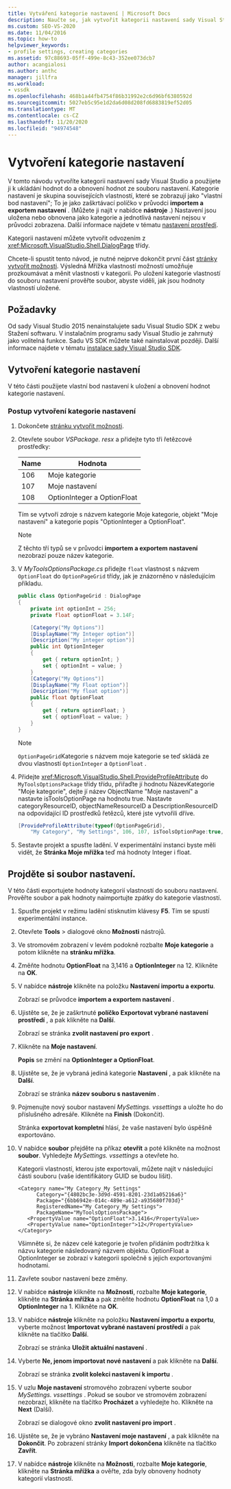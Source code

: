 ```yaml
---
title: Vytváření kategorie nastavení | Microsoft Docs
description: Naučte se, jak vytvořit kategorii nastavení sady Visual Studio a použít ji k ukládání a obnovování hodnot ze souboru nastavení.
ms.custom: SEO-VS-2020
ms.date: 11/04/2016
ms.topic: how-to
helpviewer_keywords:
- profile settings, creating categories
ms.assetid: 97c88693-05ff-499e-8c43-352ee073dcb7
author: acangialosi
ms.author: anthc
manager: jillfra
ms.workload:
- vssdk
ms.openlocfilehash: 468b1a44fb4754f86b31992e2c6d96bf6380592d
ms.sourcegitcommit: 5027eb5c95e1d2da6d08d208fd6883819ef52d05
ms.translationtype: MT
ms.contentlocale: cs-CZ
ms.lasthandoff: 11/20/2020
ms.locfileid: "94974548"
---
```

# <a name="create-a-settings-category"></a>Vytvoření kategorie nastavení

V tomto návodu vytvoříte kategorii nastavení sady Visual Studio a použijete ji k ukládání hodnot do a obnovení hodnot ze souboru nastavení. Kategorie nastavení je skupina souvisejících vlastností, které se zobrazují jako "vlastní bod nastavení"; To je jako zaškrtávací políčko v průvodci **importem a exportem nastavení** . (Můžete ji najít v nabídce **nástroje** .) Nastavení jsou uložena nebo obnovena jako kategorie a jednotlivá nastavení nejsou v průvodci zobrazena. Další informace najdete v tématu [nastavení prostředí](../ide/environment-settings.md).

Kategorii nastavení můžete vytvořit odvozením z <xref:Microsoft.VisualStudio.Shell.DialogPage> třídy.

Chcete-li spustit tento návod, je nutné nejprve dokončit první část [stránky vytvořit možnosti](../extensibility/creating-an-options-page.md). Výsledná Mřížka vlastností možností umožňuje prozkoumávat a měnit vlastnosti v kategorii. Po uložení kategorie vlastností do souboru nastavení prověřte soubor, abyste viděli, jak jsou hodnoty vlastností uložené.

## <a name="prerequisites"></a>Požadavky
 Od sady Visual Studio 2015 nenainstalujete sadu Visual Studio SDK z webu Stažení softwaru. V instalačním programu sady Visual Studio je zahrnutý jako volitelná funkce. Sadu VS SDK můžete také nainstalovat později. Další informace najdete v tématu [instalace sady Visual Studio SDK](../extensibility/installing-the-visual-studio-sdk.md).

## <a name="create-a-settings-category"></a>Vytvoření kategorie nastavení
 V této části použijete vlastní bod nastavení k uložení a obnovení hodnot kategorie nastavení.

### <a name="to-create-a-settings-category"></a>Postup vytvoření kategorie nastavení

1. Dokončete [stránku vytvořit možnosti](../extensibility/creating-an-options-page.md).

2. Otevřete soubor *VSPackage. resx* a přidejte tyto tři řetězcové prostředky:

    |Name|Hodnota|
    |----------|-----------|
    |106|Moje kategorie|
    |107|Moje nastavení|
    |108|OptionInteger a OptionFloat|

     Tím se vytvoří zdroje s názvem kategorie Moje kategorie, objekt "Moje nastavení" a kategorie popis "OptionInteger a OptionFloat".

    > [!NOTE]
    > Z těchto tří typů se v průvodci **importem a exportem nastavení** nezobrazí pouze název kategorie.

3. V *MyToolsOptionsPackage.cs* přidejte `float` vlastnost s názvem `OptionFloat` do `OptionPageGrid` třídy, jak je znázorněno v následujícím příkladu.

    ```csharp
    public class OptionPageGrid : DialogPage
    {
        private int optionInt = 256;
        private float optionFloat = 3.14F;

        [Category("My Options")]
        [DisplayName("My Integer option")]
        [Description("My integer option")]
        public int OptionInteger
        {
            get { return optionInt; }
            set { optionInt = value; }
        }
        [Category("My Options")]
        [DisplayName("My Float option")]
        [Description("My float option")]
        public float OptionFloat
        {
            get { return optionFloat; }
            set { optionFloat = value; }
        }
    }
    ```

    > [!NOTE]
    > `OptionPageGrid`Kategorie s názvem moje kategorie se teď skládá ze dvou vlastností `OptionInteger` a `OptionFloat` .

4. Přidejte <xref:Microsoft.VisualStudio.Shell.ProvideProfileAttribute> do `MyToolsOptionsPackage` třídy třídu, přiřaďte jí hodnotu NázevKategorie "Moje kategorie", dejte jí název ObjectName "Moje nastavení" a nastavte isToolsOptionPage na hodnotu true. Nastavte categoryResourceID, objectNameResourceID a DescriptionResourceID na odpovídající ID prostředků řetězců, které jste vytvořili dříve.

    ```csharp
    [ProvideProfileAttribute(typeof(OptionPageGrid),
        "My Category", "My Settings", 106, 107, isToolsOptionPage:true, DescriptionResourceID = 108)]
    ```

5. Sestavte projekt a spusťte ladění. V experimentální instanci byste měli vidět, že **Stránka Moje mřížka** teď má hodnoty Integer i float.

## <a name="examine-the-settings-file"></a>Projděte si soubor nastavení.
 V této části exportujete hodnoty kategorií vlastností do souboru nastavení. Prověřte soubor a pak hodnoty naimportujte zpátky do kategorie vlastností.

1. Spusťte projekt v režimu ladění stisknutím klávesy **F5**. Tím se spustí experimentální instance.

2. Otevřete **Tools**  >  dialogové okno **Možnosti** nástrojů.

3. Ve stromovém zobrazení v levém podokně rozbalte **Moje kategorie** a potom klikněte na **stránku mřížka**.

4. Změňte hodnotu **OptionFloat** na 3,1416 a **OptionInteger** na 12. Klikněte na **OK**.

5. V nabídce **nástroje** klikněte na položku **Nastavení importu a exportu**.

     Zobrazí se průvodce **importem a exportem nastavení** .

6. Ujistěte se, že je zaškrtnuté **políčko Exportovat vybrané nastavení prostředí** , a pak klikněte na **Další**.

     Zobrazí se stránka **zvolit nastavení pro export** .

7. Klikněte na **Moje nastavení**.

     **Popis** se změní na **OptionInteger a OptionFloat**.

8. Ujistěte se, že je vybraná jediná kategorie **Nastavení** , a pak klikněte na **Další**.

     Zobrazí se stránka **název souboru s nastavením** .

9. Pojmenujte nový soubor nastavení *MySettings. vssettings* a uložte ho do příslušného adresáře. Klikněte na **Finish** (Dokončit).

     Stránka **exportovat kompletní** hlásí, že vaše nastavení bylo úspěšně exportováno.

10. V nabídce **soubor** přejděte na příkaz **otevřít** a poté klikněte na možnost **soubor**. Vyhledejte *MySettings. vssettings* a otevřete ho.

     Kategorii vlastností, kterou jste exportovali, můžete najít v následující části souboru (vaše identifikátory GUID se budou lišit).

    ```
    <Category name="My Category_My Settings"
          Category="{4802bc3e-3d9d-4591-8201-23d1a05216a6}"
          Package="{6bb6942e-014c-489e-a612-a935680f703d}"
          RegisteredName="My Category_My Settings">
          PackageName="MyToolsOptionsPackage">
       <PropertyValue name="OptionFloat">3.1416</PropertyValue>
       <PropertyValue name="OptionInteger">12</PropertyValue>
    </Category>
    ```

     Všimněte si, že název celé kategorie je tvořen přidáním podtržítka k názvu kategorie následovaný názvem objektu. OptionFloat a OptionInteger se zobrazí v kategorii společně s jejich exportovanými hodnotami.

11. Zavřete soubor nastavení beze změny.

12. V nabídce **nástroje** klikněte na **Možnosti**, rozbalte **Moje kategorie**, klikněte na **Stránka mřížka** a pak změňte hodnotu **OptionFloat** na 1,0 a **OptionInteger** na 1. Klikněte na **OK**.

13. V nabídce **nástroje** klikněte na položku **Nastavení importu a exportu**, vyberte možnost **Importovat vybrané nastavení prostředí** a pak klikněte na tlačítko **Další**.

     Zobrazí se stránka **Uložit aktuální nastavení** .

14. Vyberte **Ne, jenom importovat nové nastavení** a pak klikněte na **Další**.

     Zobrazí se stránka **zvolit kolekci nastavení k importu** .

15. V uzlu **Moje nastavení** stromového zobrazení vyberte soubor *MySettings. vssettings* . Pokud se soubor ve stromovém zobrazení nezobrazí, klikněte na tlačítko **Procházet** a vyhledejte ho. Klikněte na **Next** (Další).

     Zobrazí se dialogové okno **zvolit nastavení pro import** .

16. Ujistěte se, že je vybráno **Nastavení moje nastavení** , a pak klikněte na **Dokončit**. Po zobrazení stránky **Import dokončena** klikněte na tlačítko **Zavřít**.

17. V nabídce **nástroje** klikněte na **Možnosti**, rozbalte **Moje kategorie**, klikněte na **Stránka mřížka** a ověřte, zda byly obnoveny hodnoty kategorií vlastností.
